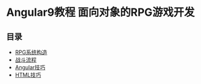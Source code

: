# Angular9教程 面向对象的RPG游戏开发

## 目录

- [RPG系统构造](RPGSystem.md)
- [战斗流程](FightFlow.md)
- [Angular技巧](Angular.md)
- [HTML技巧](HTML.md)
